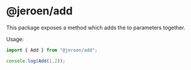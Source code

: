 # @jeroen/add

This package exposes a method which adds the to parameters together.

Usage:

```typescript
import { Add } from "@jeroen/add";

console.log(Add(1,2));
```
